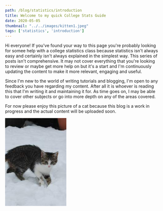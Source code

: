 ```yaml
---
path: /blog/statistics/introduction
title: Welcome to my quick College Stats Guide
date: 2020-05-05
thumbnail: "../../images/kitten1.jpeg"
tags: ['statistics', 'introduction']
---
```


Hi everyone! If you've found your way to this page you're probably looking for somee help with a college statistics class because statistics isn't always easy and certainly isn't always explained in the simplest way. This series of posts isn't comprehensive. It may not cover everything that you're looking to review or maybe get more help on but it's a start and I'm continuously updating the content to make it more relevant, engaging and useful. 

Since I'm new to the world of writing tutorials and blogging, I'm open to any feedback you have regarding my content. After all it is whoever is reading this that I'm writing it and maintaining it for. As time goes on, I may be able to cover other subjects or go into more depth on any of the areas covered.

For now please enjoy this picture of a cat because this blog is a work in progress and the actual content will be uploaded soon.

![Kitten One](../../images/kitten1.jpeg)